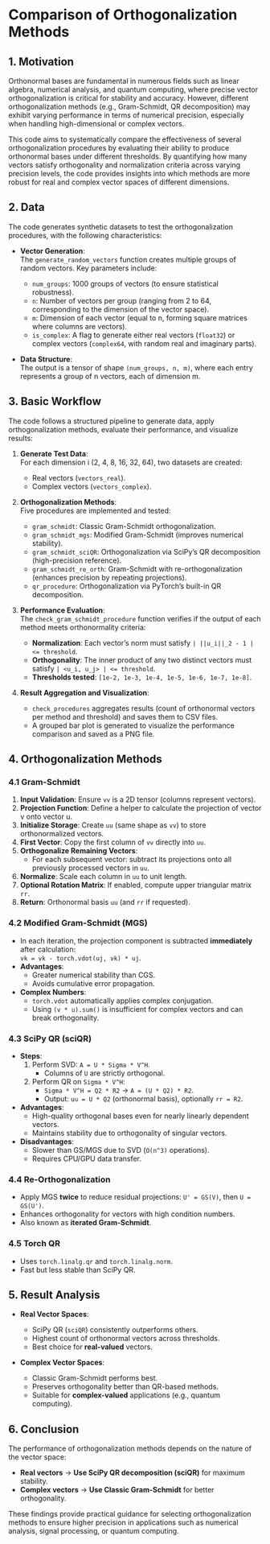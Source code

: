 # Comparison of Orthogonalization Methods

## 1. Motivation
Orthonormal bases are fundamental in numerous fields such as linear algebra, numerical analysis, and quantum computing, where precise vector orthogonalization is critical for stability and accuracy. However, different orthogonalization methods (e.g., Gram-Schmidt, QR decomposition) may exhibit varying performance in terms of numerical precision, especially when handling high-dimensional or complex vectors. 

This code aims to systematically compare the effectiveness of several orthogonalization procedures by evaluating their ability to produce orthonormal bases under different thresholds. By quantifying how many vectors satisfy orthogonality and normalization criteria across varying precision levels, the code provides insights into which methods are more robust for real and complex vector spaces of different dimensions.

## 2. Data
The code generates synthetic datasets to test the orthogonalization procedures, with the following characteristics:

- **Vector Generation**:  
  The `generate_random_vectors` function creates multiple groups of random vectors. Key parameters include:
  - `num_groups`: 1000 groups of vectors (to ensure statistical robustness).  
  - `n`: Number of vectors per group (ranging from 2 to 64, corresponding to the dimension of the vector space).  
  - `m`: Dimension of each vector (equal to n, forming square matrices where columns are vectors).  
  - `is_complex`: A flag to generate either real vectors (`float32`) or complex vectors (`complex64`, with random real and imaginary parts).  

- **Data Structure**:  
  The output is a tensor of shape `(num_groups, n, m)`, where each entry represents a group of n vectors, each of dimension m.

## 3. Basic Workflow
The code follows a structured pipeline to generate data, apply orthogonalization methods, evaluate their performance, and visualize results:

1. **Generate Test Data**:  
   For each dimension i (2, 4, 8, 16, 32, 64), two datasets are created:
   - Real vectors (`vectors_real`).
   - Complex vectors (`vectors_complex`).

2. **Orthogonalization Methods**:  
   Five procedures are implemented and tested:
   - `gram_schmidt`: Classic Gram-Schmidt orthogonalization.  
   - `gram_schmidt_mgs`: Modified Gram-Schmidt (improves numerical stability).  
   - `gram_schmidt_sciQR`: Orthogonalization via SciPy’s QR decomposition (high-precision reference).  
   - `gram_schmidt_re_orth`: Gram-Schmidt with re-orthogonalization (enhances precision by repeating projections).  
   - `qr_procedure`: Orthogonalization via PyTorch’s built-in QR decomposition.  

3. **Performance Evaluation**:  
   The `check_gram_schmidt_procedure` function verifies if the output of each method meets orthonormality criteria:
   - **Normalization**: Each vector’s norm must satisfy `| ||u_i||_2 - 1 | <= threshold`.  
   - **Orthogonality**: The inner product of any two distinct vectors must satisfy `| <u_i, u_j> | <= threshold`.  
   - **Thresholds tested**: `[1e-2, 1e-3, 1e-4, 1e-5, 1e-6, 1e-7, 1e-8]`.  

4. **Result Aggregation and Visualization**:  
   - `check_procedures` aggregates results (count of orthonormal vectors per method and threshold) and saves them to CSV files.  
   - A grouped bar plot is generated to visualize the performance comparison and saved as a PNG file.  

## 4. Orthogonalization Methods

### 4.1 Gram-Schmidt
1. **Input Validation**: Ensure `vv` is a 2D tensor (columns represent vectors).  
2. **Projection Function**: Define a helper to calculate the projection of vector v onto vector u.  
3. **Initialize Storage**: Create `uu` (same shape as `vv`) to store orthonormalized vectors.  
4. **First Vector**: Copy the first column of `vv` directly into `uu`.  
5. **Orthogonalize Remaining Vectors**:  
   - For each subsequent vector: subtract its projections onto all previously processed vectors in `uu`.  
6. **Normalize**: Scale each column in `uu` to unit length.  
7. **Optional Rotation Matrix**: If enabled, compute upper triangular matrix `rr`.  
8. **Return**: Orthonormal basis `uu` (and `rr` if requested).  

### 4.2 Modified Gram-Schmidt (MGS)
- In each iteration, the projection component is subtracted **immediately** after calculation:  
  `vk = vk - torch.vdot(uj, vk) * uj`.  
- **Advantages**:
  - Greater numerical stability than CGS.  
  - Avoids cumulative error propagation.  
- **Complex Numbers**:
  - `torch.vdot` automatically applies complex conjugation.  
  - Using `(v * u).sum()` is insufficient for complex vectors and can break orthogonality.  

### 4.3 SciPy QR (sciQR)
- **Steps**:
  1. Perform SVD: `A = U * Sigma * V^H`.  
     - Columns of `U` are strictly orthogonal.  
  2. Perform QR on `Sigma * V^H`:  
     - `Sigma * V^H = Q2 * R2` → `A = (U * Q2) * R2`.  
     - Output: `uu = U * Q2` (orthonormal basis), optionally `rr = R2`.  
- **Advantages**:
  - High-quality orthogonal bases even for nearly linearly dependent vectors.  
  - Maintains stability due to orthogonality of singular vectors.  
- **Disadvantages**:
  - Slower than GS/MGS due to SVD (`O(n^3)` operations).  
  - Requires CPU/GPU data transfer.  

### 4.4 Re-Orthogonalization
- Apply MGS **twice** to reduce residual projections: `U' = GS(V)`, then `U = GS(U')`.  
- Enhances orthogonality for vectors with high condition numbers.  
- Also known as **iterated Gram-Schmidt**.  

### 4.5 Torch QR
- Uses `torch.linalg.qr` and `torch.linalg.norm`.  
- Fast but less stable than SciPy QR.  

## 5. Result Analysis
- **Real Vector Spaces**:  
  - SciPy QR (`sciQR`) consistently outperforms others.  
  - Highest count of orthonormal vectors across thresholds.  
  - Best choice for **real-valued** vectors.  

- **Complex Vector Spaces**:  
  - Classic Gram-Schmidt performs best.  
  - Preserves orthogonality better than QR-based methods.  
  - Suitable for **complex-valued** applications (e.g., quantum computing).  

## 6. Conclusion
The performance of orthogonalization methods depends on the nature of the vector space:  

- **Real vectors** → **Use SciPy QR decomposition (sciQR)** for maximum stability.  
- **Complex vectors** → **Use Classic Gram-Schmidt** for better orthogonality.  

These findings provide practical guidance for selecting orthogonalization methods to ensure higher precision in applications such as numerical analysis, signal processing, or quantum computing.
